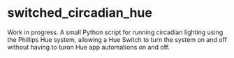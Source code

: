 # switched_circadian_hue
Work in progress. A small Python script for running circadian lighting using the Phillips Hue system, allowing a Hue Switch to turn the system on and off without having to turon Hue app automations on and off.
